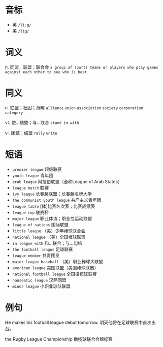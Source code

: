 # 音标

- 英 `/liːg/`
- 美 `/lig/`

# 词义

n. 同盟，联盟；联合会
`a group of sports teams or players who play games against each other to see who is best`

# 同义

n. 联盟；社团；范畴
`alliance` `union` `association` `society` `corporation` `category`

vt. 使…结盟；与…联合
`stand in with`

vi. 团结；结盟
`rally` `unite`

# 短语

- `premier league` 超级联赛
- `youth league` 青年团
- `arab league` 阿拉伯联盟（全称League of Arab States）
- `league match` 联赛
- `ivy league` 长春藤联盟；长春藤名牌大学
- `the communist youth league` 共产主义青年团
- `league table` [体]比赛名次表；比赛成绩表
- `league cup` 联赛杯
- `major league` 职业体协；职业性运动联盟
- `league of nations` 国际联盟
- `little league` （美）少年棒球联合会
- `national league` （美）全国棒球联盟
- `in league with` 和…联合；与…勾结
- `the football league` 足球联赛
- `league member` 共青团员
- `major league baseball` （美）职业棒球大联盟
- `american league` 美国联盟（美国棒球联赛）
- `national football league` 全国橄榄球联赛
- `hanseatic league` 汉萨同盟
- `minor league` 小职业球队联盟

# 例句

He makes his football league debut tomorrow.
明天他将在足球联赛中首次出战。

the Rugby League Championship 
橄榄球联合会锦标赛


